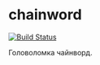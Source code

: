 # chainword

[![Build Status](https://travis-ci.org/cmc-haskell-2015/chainword.svg?branch=master)](https://travis-ci.org/cmc-haskell-2015/chainword)

Головоломка чайнворд.
